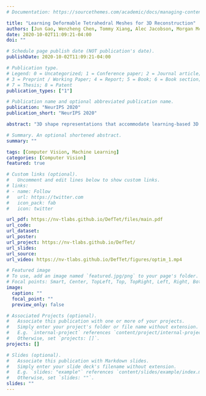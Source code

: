 ```yaml
---
# Documentation: https://sourcethemes.com/academic/docs/managing-content/

title: "Learning Deformable Tetrahedral Meshes for 3D Reconstruction"
authors: [Jun Gao, Wenzheng Chen, Tommy Xiang, Alec Jacobson, Morgan Mcguire, Sanja Fidler]
date: 2020-10-02T11:09:21-04:00
doi: ""

# Schedule page publish date (NOT publication's date).
publishDate: 2020-10-02T11:09:21-04:00

# Publication type.
# Legend: 0 = Uncategorized; 1 = Conference paper; 2 = Journal article;
# 3 = Preprint / Working Paper; 4 = Report; 5 = Book; 6 = Book section;
# 7 = Thesis; 8 = Patent
publication_types: ["1"]

# Publication name and optional abbreviated publication name.
publication: "NeurIPS 2020"
publication_short: "NeurIPS 2020"

abstract: "3D shape representations that accommodate learning-based 3D reconstruction are an open problem in machine learning and computer graphics. Previous work on neural 3D reconstruction demonstrated benefits, but also limitations, of point cloud, voxel, surface mesh, and implicit function representations. We introduce \emph{Deformable Tetrahedral Meshes} (DefTet) as a particular parameterization that utilizes volumetric tetrahedral meshes for the reconstruction problem. Unlike existing volumetric approaches, DefTet optimizes for both vertex placement and occupancy, and is differentiable with respect to standard 3D reconstruction loss functions. It is thus simultaneously high-precision, volumetric, and amenable to learning-based neural architectures. We show that it can represent arbitrary, complex topology, is both memory and computationally efficient, and can produce high-fidelity reconstructions with a significantly smaller grid size than alternative volumetric approaches. The predicted surfaces are also inherently defined as tetrahedral meshes, thus do not require post-processing. We demonstrate that DefTetmatches or exceeds both the quality of the previous best approaches and the performance of the fastest ones. Our approach obtains high-quality tetrahedral meshes computed directly from noisy point clouds, and is the first to showcase high-quality 3D results using only a single image as input."

# Summary. An optional shortened abstract.
summary: ""

tags: [Computer Vision, Machine Learning]
categories: [Computer Vision]
featured: true

# Custom links (optional).
#   Uncomment and edit lines below to show custom links.
# links:
# - name: Follow
#   url: https://twitter.com
#   icon_pack: fab
#   icon: twitter

url_pdf: https://nv-tlabs.github.io/DefTet/files/main.pdf
url_code:
url_dataset:
url_poster:
url_project: https://nv-tlabs.github.io/DefTet/
url_slides:
url_source:
url_video: https://nv-tlabs.github.io/DefTet/figures/optim_1.mp4

# Featured image
# To use, add an image named `featured.jpg/png` to your page's folder. 
# Focal points: Smart, Center, TopLeft, Top, TopRight, Left, Right, BottomLeft, Bottom, BottomRight.
image:
  caption: ""
  focal_point: ""
  preview_only: false

# Associated Projects (optional).
#   Associate this publication with one or more of your projects.
#   Simply enter your project's folder or file name without extension.
#   E.g. `internal-project` references `content/project/internal-project/index.md`.
#   Otherwise, set `projects: []`.
projects: []

# Slides (optional).
#   Associate this publication with Markdown slides.
#   Simply enter your slide deck's filename without extension.
#   E.g. `slides: "example"` references `content/slides/example/index.md`.
#   Otherwise, set `slides: ""`.
slides: ""
---
```

